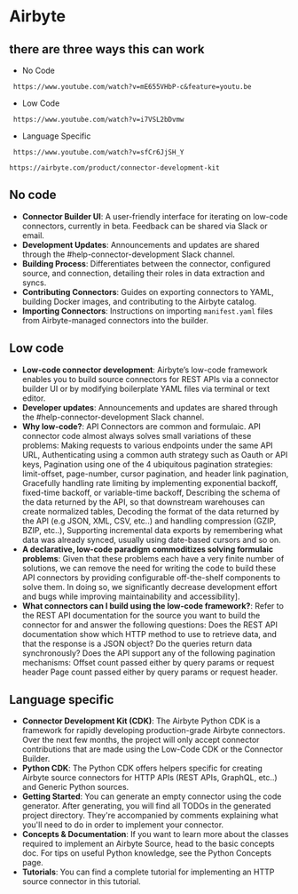 # Airbyte

## there are three ways this can work 
* No Code
 ```URL
  https://www.youtube.com/watch?v=mE655VHbP-c&feature=youtu.be
  ```
* Low Code
 ```URL
  https://www.youtube.com/watch?v=i7VSL2bDvmw
  ```
* Language Specific
 ```URL
  https://www.youtube.com/watch?v=sfCr6JjSH_Y
  ```


``` URL
https://airbyte.com/product/connector-development-kit
```

## No code

- **Connector Builder UI**: A user-friendly interface for iterating on low-code connectors, currently in beta. Feedback can be shared via Slack or email.
- **Development Updates**: Announcements and updates are shared through the #help-connector-development Slack channel.
- **Building Process**: Differentiates between the connector, configured source, and connection, detailing their roles in data extraction and syncs.
- **Contributing Connectors**: Guides on exporting connectors to YAML, building Docker images, and contributing to the Airbyte catalog.
- **Importing Connectors**: Instructions on importing `manifest.yaml` files from Airbyte-managed connectors into the builder.

## Low code

- **Low-code connector development**: Airbyte’s low-code framework enables you to build source connectors for REST APIs via a connector builder UI or by modifying boilerplate YAML files via terminal or text editor.
- **Developer updates**: Announcements and updates are shared through the #help-connector-development Slack channel.
- **Why low-code?**: API Connectors are common and formulaic. API connector code almost always solves small variations of these problems: Making requests to various endpoints under the same API URL, Authenticating using a common auth strategy such as Oauth or API keys, Pagination using one of the 4 ubiquitous pagination strategies: limit-offset, page-number, cursor pagination, and header link pagination, Gracefully handling rate limiting by implementing exponential backoff, fixed-time backoff, or variable-time backoff, Describing the schema of the data returned by the API, so that downstream warehouses can create normalized tables, Decoding the format of the data returned by the API (e.g JSON, XML, CSV, etc..) and handling compression (GZIP, BZIP, etc..), Supporting incremental data exports by remembering what data was already synced, usually using date-based cursors and so on.
- **A declarative, low-code paradigm commoditizes solving formulaic problems**: Given that these problems each have a very finite number of solutions, we can remove the need for writing the code to build these API connectors by providing configurable off-the-shelf components to solve them. In doing so, we significantly decrease development effort and bugs while improving maintainability and accessibility].
- **What connectors can I build using the low-code framework?**: Refer to the REST API documentation for the source you want to build the connector for and answer the following questions: Does the REST API documentation show which HTTP method to use to retrieve data, and that the response is a JSON object? Do the queries return data synchronously? Does the API support any of the following pagination mechanisms: Offset count passed either by query params or request header Page count passed either by query params or request header.

## Language specific

- **Connector Development Kit (CDK)**: The Airbyte Python CDK is a framework for rapidly developing production-grade Airbyte connectors. Over the next few months, the project will only accept connector contributions that are made using the Low-Code CDK or the Connector Builder.
- **Python CDK**: The Python CDK offers helpers specific for creating Airbyte source connectors for HTTP APIs (REST APIs, GraphQL, etc..) and Generic Python sources.
- **Getting Started**: You can generate an empty connector using the code generator. After generating, you will find all TODOs in the generated project directory. They're accompanied by comments explaining what you'll need to do in order to implement your connector.
- **Concepts & Documentation**: If you want to learn more about the classes required to implement an Airbyte Source, head to the basic concepts doc. For tips on useful Python knowledge, see the Python Concepts page.
- **Tutorials**: You can find a complete tutorial for implementing an HTTP source connector in this tutorial.

